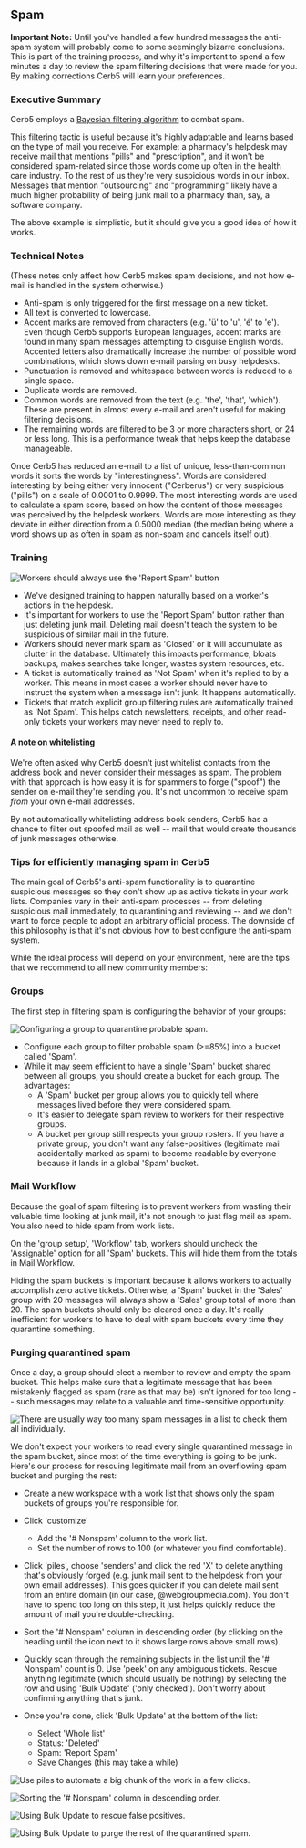 
## Spam ##

**Important Note:** Until you've handled a few hundred messages the anti-spam system will probably come to some seemingly bizarre conclusions.  This is part of the training process, and why it's important to spend a few minutes a day to review the spam filtering decisions that were made for you.  By making corrections Cerb5 will learn your preferences.

### Executive Summary ###
Cerb5 employs a [Bayesian filtering algorithm](http://en.wikipedia.org/wiki/Bayesian_spam_filtering) to combat spam.

This filtering tactic is useful because it's highly adaptable and learns based on the type of mail you receive.  For example: a pharmacy's helpdesk may receive mail that mentions "pills" and "prescription", and it won't be considered spam-related since those words come up often in the health care industry.  To the rest of us they're very suspicious words in our inbox.  Messages that mention "outsourcing" and "programming" likely have a much higher probability of being junk mail to a pharmacy than, say, a software company.

The above example is simplistic, but it should give you a good idea of how it works.

### Technical Notes ###
(These notes only affect how Cerb5 makes spam decisions, and not how e-mail is handled in the system otherwise.)

* Anti-spam is only triggered for the first message on a new ticket.
* All text is converted to lowercase.
* Accent marks are removed from characters (e.g. 'ü' to 'u', 'é' to 'e').  Even though Cerb5 supports European languages, accent marks are found in many spam messages attempting to disguise English words.  Accented letters also dramatically increase the number of possible word combinations, which slows down e-mail parsing on busy helpdesks.
* Punctuation is removed and whitespace between words is reduced to a single space.
* Duplicate words are removed.
* Common words are removed from the text (e.g. 'the', 'that', 'which').  These are present in almost every e-mail and aren't useful for making filtering decisions.
* The remaining words are filtered to be 3 or more characters short, or 24 or less long.  This is a performance tweak that helps keep the database manageable.

Once Cerb5 has reduced an e-mail to a list of unique, less-than-common words it sorts the words by "interestingness".  Words are considered interesting by being either very innocent ("Cerberus") or very suspicious ("pills") on a scale of 0.0001 to 0.9999.  The most interesting words are used to calculate a spam score, based on how the content of those messages was perceived by the helpdesk workers.  Words are more interesting as they deviate in either direction from a 0.5000 median (the median being where a word shows up as often in spam as non-spam and cancels itself out).

### Training ###

![Workers should always use the 'Report Spam' button](images/01-maintenance_spam.png)

* We've designed training to happen naturally based on a worker's actions in the helpdesk.
* It's important for workers to use the 'Report Spam' button rather than just deleting junk mail.  Deleting mail doesn't teach the system to be suspicious of similar mail in the future.
* Workers should never mark spam as 'Closed' or it will accumulate as clutter in the database.  Ultimately this impacts performance, bloats backups, makes searches take longer, wastes system resources, etc.
* A ticket is automatically trained as 'Not Spam' when it's replied to by a worker.  This means in most cases a worker should never have to instruct the system when a message isn't junk.  It happens automatically.
* Tickets that match explicit group filtering rules are automatically trained as 'Not Spam'.  This helps catch newsletters, receipts, and other read-only tickets your workers may never need to reply to.

#### A note on whitelisting ####
We're often asked why Cerb5 doesn't just whitelist contacts from the address book and never consider their messages as spam.  The problem with that approach is how easy it is for spammers to forge ("spoof") the sender on e-mail they're sending you. It's not uncommon to receive spam *from* your own e-mail addresses.

By not automatically whitelisting address book senders, Cerb5 has a chance to filter out spoofed mail as well -- mail that would create thousands of junk messages otherwise.

### Tips for efficiently managing spam in Cerb5 ###
The main goal of Cerb5's anti-spam functionality is to quarantine suspicious messages so they don't show up as active tickets in your work lists.  Companies vary in their anti-spam processes -- from deleting suspicious mail immediately, to quarantining and reviewing -- and we don't want to force people to adopt an arbitrary official process.  The downside of this philosophy is that it's not obvious how to best configure the anti-spam system.

While the ideal process will depend on your environment, here are the tips that we recommend to all new community members:

### Groups ###
The first step in filtering spam is configuring the behavior of your groups:

![Configuring a group to quarantine probable spam.](images/01-maintenance_spam_group.png)

* Configure each group to filter probable spam (>=85%) into a bucket called 'Spam'.
* While it may seem efficient to have a single 'Spam' bucket shared between all groups, you should create a bucket for each group.  The advantages:
	* A 'Spam' bucket per group allows you to quickly tell where messages lived before they were considered spam.
	* It's easier to delegate spam review to workers for their respective groups.
	* A bucket per group still respects your group rosters.  If you have a private group, you don't want any false-positives (legitimate mail accidentally marked as spam) to become readable by everyone because it lands in a global 'Spam' bucket.


### Mail Workflow ###
Because the goal of spam filtering is to prevent workers from wasting their valuable time looking at junk mail, it's not enough to just flag mail as spam.  You also need to hide spam from work lists.

On the 'group setup', 'Workflow' tab, workers should uncheck the 'Assignable' option for all 'Spam' buckets. This will hide them from the totals in Mail Workflow.

Hiding the spam buckets is important because it allows workers to actually accomplish zero active tickets.  Otherwise, a 'Spam' bucket in the 'Sales' group with 20 messages will always show a 'Sales' group total of more than 20.  The spam buckets should only be cleared once a day.  It's really inefficient for workers to have to deal with spam buckets every time they quarantine something.

### Purging quarantined spam ###
Once a day, a group should elect a member to review and empty the spam bucket.  This helps make sure that a legitimate message that has been mistakenly flagged as spam (rare as that may be) isn't ignored for too long -- such messages may relate to a valuable and time-sensitive opportunity.

![There are usually way too many spam messages in a list to check them all individually.](images/01-maintenance_spam_list.png)
	
We don't expect your workers to read every single quarantined message in the spam bucket, since most of the time everything is going to be junk.  Here's our process for rescuing legitimate mail from an overflowing spam bucket and purging the rest:

* Create a new workspace with a work list that shows only the spam buckets of groups you're responsible for.
* Click 'customize'
	* Add the '# Nonspam' column to the work list.
	* Set the number of rows to 100 (or whatever you find comfortable).
* Click 'piles', choose 'senders' and click the red 'X' to delete anything that's obviously forged (e.g. junk mail sent to the helpdesk from your own email addresses).  This goes quicker if you can delete mail sent from an entire domain (in our case, @webgroupmedia.com).  You don't have to spend too long on this step, it just helps quickly reduce the amount of mail you're double-checking.
* Sort the '# Nonspam' column in descending order (by clicking on the heading until the icon next to it shows large rows above small rows).
* Quickly scan through the remaining subjects in the list until the '# Nonspam' count is 0.  Use 'peek' on any ambiguous tickets.  Rescue anything legitimate (which should usually be nothing) by selecting the row and using 'Bulk Update' ('only checked'). Don't worry about confirming anything that's junk. 

* Once you're done, click 'Bulk Update' at the bottom of the list:
	* Select 'Whole list'
	* Status: 'Deleted'
	* Spam: 'Report Spam'
	* Save Changes (this may take a while)
	
![Use piles to automate a big chunk of the work in a few clicks.](images/01-maintenance_spam_piles.png)

![Sorting the '# Nonspam' column in descending order.](images/01-maintenance_spam_sort.png)	

![Using Bulk Update to rescue false positives.](images/01-maintenance_spam_bulk_update.png)

![Using Bulk Update to purge the rest of the quarantined spam.](images/01-maintenance_spam_bulk_update_purge.png)
